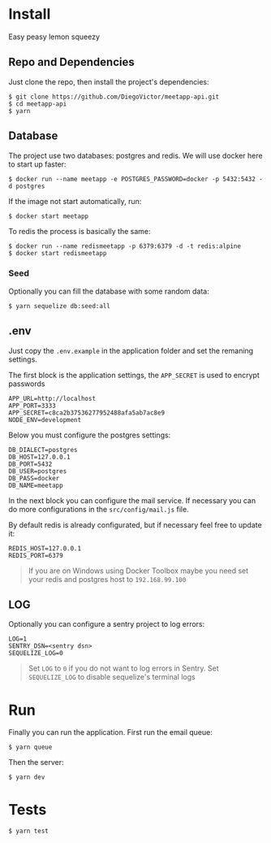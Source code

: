 # Install
Easy peasy lemon squeezy

## Repo and Dependencies
Just clone the repo, then install the project's dependencies:
```
$ git clone https://github.com/DiegoVictor/meetapp-api.git
$ cd meetapp-api
$ yarn
```

## Database
The project use two databases: postgres and redis. We will use docker here to start up faster:
```
$ docker run --name meetapp -e POSTGRES_PASSWORD=docker -p 5432:5432 -d postgres
```
If the image not start automatically, run:
```
$ docker start meetapp
```

To redis the process is basically the same:
```
$ docker run --name redismeetapp -p 6379:6379 -d -t redis:alpine
$ docker start redismeetapp
```

### Seed
Optionally you can fill the database with some random data:
```
$ yarn sequelize db:seed:all
```

## .env
Just copy the `.env.example` in the application folder and set the remaning settings.

The first block is the application settings, the `APP_SECRET` is used to encrypt passwords
```
APP_URL=http://localhost
APP_PORT=3333
APP_SECRET=c8ca2b37536277952488afa5ab7ac8e9
NODE_ENV=development
```

Below you must configure the postgres settings:
```
DB_DIALECT=postgres
DB_HOST=127.0.0.1
DB_PORT=5432
DB_USER=postgres
DB_PASS=docker
DB_NAME=meetapp
```

In the next block you can configure the mail service. If necessary you can do more configurations in the `src/config/mail.js` file.

By default redis is already configurated, but if necessary feel free to update it:
```
REDIS_HOST=127.0.0.1
REDIS_PORT=6379
```

> If you are on Windows using Docker Toolbox maybe you need set your redis and postgres host to `192.168.99.100`

## LOG
Optionally you can configure a sentry project to log errors:
```
LOG=1
SENTRY_DSN=<sentry dsn>
SEQUELIZE_LOG=0
```
> Set `LOG` to  `0` if you do not want to log errors in Sentry. Set `SEQUELIZE_LOG` to disable sequelize's terminal logs

# Run
Finally you can run the application. First run the email queue:
```
$ yarn queue
```
Then the server:
```
$ yarn dev
```

# Tests
```
$ yarn test
```